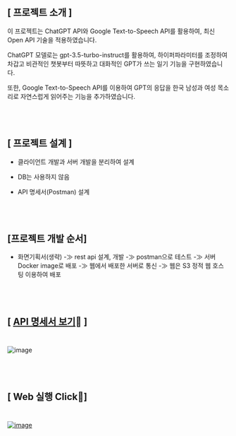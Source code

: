 [ 프로젝트 소개 ]
---
이 프로젝트는 ChatGPT API와 Google Text-to-Speech API를 활용하여, 최신 Open API 기술을 적용하였습니다.

ChatGPT 모델로는 gpt-3.5-turbo-instruct를 활용하여, 하이퍼파라미터를 조정하여 차갑고 비관적인 챗봇부터 따뜻하고 대화적인 GPT가 쓰는 일기 기능을 구현하였습니다.

또한, Google Text-to-Speech API를 이용하여 GPT의 응답을 한국 남성과 여성 목소리로 자연스럽게 읽어주는 기능을 추가하였습니다.<br><br><br><br>
## [ 프로젝트 설계 ]
* 클라이언트 개발과 서버 개발을 분리하여 설계

* DB는 사용하지 않음

* API 명세서(Postman) 설계<br><br><br><br>

## [프로젝트 개발 순서]
* 화면기획서(생략) -≫ rest api 설계, 개발 -≫ postman으로 테스트 -≫ 서버 Docker image로 배포 -≫ 웹에서 배포한 서버로 통신 -≫ 웹은 S3 정적 웹 호스팅 이용하여 배포<br><br><br><br>

## [ [API 명세서 보기](https://documenter.getpostman.com/view/31597978/2sA2r81itQ)🔽 ]<br><br>
![image](https://github.com/Yeomdongsu/chatting_web_front/assets/117874997/5c100c3e-687e-4dc4-8239-dff3f63d99a7)<br><br><br><br>

## [ Web 실행 Click🔽] <br><br>
[![image](https://github.com/Yeomdongsu/chatting_web_front/assets/117874997/8d1bc0c8-2d11-4e92-af62-e48e13d4f02f)](http://dzsx20-chatting-app.s3-website.ap-northeast-2.amazonaws.com/)

